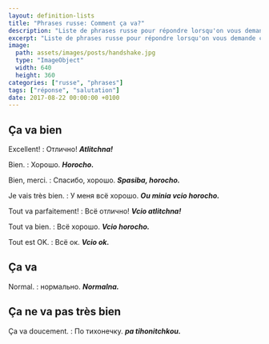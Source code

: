 ```yaml
---
layout: definition-lists
title: "Phrases russe: Comment ça va?"
description: "Liste de phrases russe pour répondre lorsqu'on vous demande comment vous allez."
excerpt: "Liste de phrases russe pour répondre lorsqu'on vous demande comment vous allez."
image:
  path: assets/images/posts/handshake.jpg
  type: "ImageObject"
  width: 640
  height: 360
categories: ["russe", "phrases"]
tags: ["réponse", "salutation"]
date: 2017-08-22 00:00:00 +0100
---
```


## Ça va bien

Excellent!
: Отлично!
*__Atlitchna!__*

Bien.
: Хорошо.
*__Horocho.__*

Bien, merci.
: Спасибо, хорошо.
*__Spasiba, horocho.__*

Je vais très bien.
: У меня всё хорошо.
*__Ou minia vcio horocho.__*

Tout va parfaitement!
: Всё отлично!
*__Vcio atlitchna!__*

Tout va bien.
: Всё хорошо.
*__Vcio horocho.__*

Tout est OK.
: Всё ок.
*__Vcio ok.__*


## Ça va

Normal.
: нормально.
*__Normalna.__*


## Ça ne va pas très bien

Ça va doucement.
: По тихонечку.
*__pa tihonitchkou.__*
